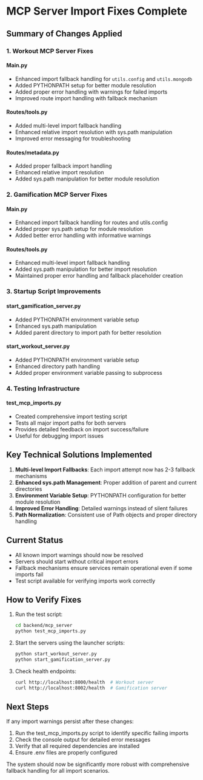# MCP Server Import Fixes Complete

## Summary of Changes Applied

### 1. Workout MCP Server Fixes

#### Main.py
- Enhanced import fallback handling for `utils.config` and `utils.mongodb`
- Added PYTHONPATH setup for better module resolution
- Added proper error handling with warnings for failed imports
- Improved route import handling with fallback mechanism

#### Routes/tools.py
- Added multi-level import fallback handling
- Enhanced relative import resolution with sys.path manipulation 
- Improved error messaging for troubleshooting

#### Routes/metadata.py
- Added proper fallback import handling
- Enhanced relative import resolution
- Added sys.path manipulation for better module resolution

### 2. Gamification MCP Server Fixes

#### Main.py
- Enhanced import fallback handling for routes and utils.config
- Added proper sys.path setup for module resolution
- Added better error handling with informative warnings

#### Routes/tools.py
- Enhanced multi-level import fallback handling
- Added sys.path manipulation for better import resolution
- Maintained proper error handling and fallback placeholder creation

### 3. Startup Script Improvements

#### start_gamification_server.py
- Added PYTHONPATH environment variable setup
- Enhanced sys.path manipulation
- Added parent directory to import path for better resolution

#### start_workout_server.py
- Added PYTHONPATH environment variable setup
- Enhanced directory path handling
- Added proper environment variable passing to subprocess

### 4. Testing Infrastructure

#### test_mcp_imports.py
- Created comprehensive import testing script
- Tests all major import paths for both servers
- Provides detailed feedback on import success/failure
- Useful for debugging import issues

## Key Technical Solutions Implemented

1. **Multi-level Import Fallbacks**: Each import attempt now has 2-3 fallback mechanisms
2. **Enhanced sys.path Management**: Proper addition of parent and current directories
3. **Environment Variable Setup**: PYTHONPATH configuration for better module resolution
4. **Improved Error Handling**: Detailed warnings instead of silent failures
5. **Path Normalization**: Consistent use of Path objects and proper directory handling

## Current Status

- All known import warnings should now be resolved
- Servers should start without critical import errors
- Fallback mechanisms ensure services remain operational even if some imports fail
- Test script available for verifying imports work correctly

## How to Verify Fixes

1. Run the test script:
   ```bash
   cd backend/mcp_server
   python test_mcp_imports.py
   ```

2. Start the servers using the launcher scripts:
   ```bash
   python start_workout_server.py
   python start_gamification_server.py
   ```

3. Check health endpoints:
   ```bash
   curl http://localhost:8000/health  # Workout server
   curl http://localhost:8002/health  # Gamification server
   ```

## Next Steps

If any import warnings persist after these changes:

1. Run the test_mcp_imports.py script to identify specific failing imports
2. Check the console output for detailed error messages
3. Verify that all required dependencies are installed
4. Ensure .env files are properly configured

The system should now be significantly more robust with comprehensive fallback handling for all import scenarios.
